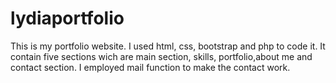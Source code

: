 # lydiaportfolio
This is my portfolio website. I used html, css, bootstrap and php to code it. It contain five sections wich are main section, skills, portfolio,about me and contact section.
I employed mail function to make the contact work.
